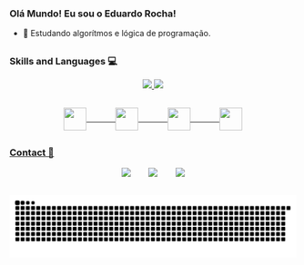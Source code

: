 ### Olá Mundo! Eu sou o Eduardo Rocha! 

- 🌱 Estudando algorítmos e lógica de programação.

##

### Skills and Languages 💻

<div align="center">
  <a href="https://github.com/oedurocha">
  <img height="160em" src="https://github-readme-stats.vercel.app/api?username=oedurocha&show_icons=true&theme=monokai&include_all_commits=true&count_private=true"/>
  <img height="160em" src="https://github-readme-stats.vercel.app/api/top-langs/?username=oedurocha&layout=compact&langs_count=7&theme=monokai"/>
</div>
 
<p align="center"><br>
	<img align="center" height="40" width="40" src="https://cdn.jsdelivr.net/gh/devicons/devicon/icons/html5/html5-original.svg" />
		&nbsp;&nbsp;&nbsp;&nbsp;&nbsp;&nbsp;&nbsp;&nbsp;&nbsp;&nbsp;&nbsp;
	<img align="center" height="40" width="40" src="https://cdn.jsdelivr.net/gh/devicons/devicon/icons/css3/css3-original.svg" />
			&nbsp;&nbsp;&nbsp;&nbsp;&nbsp;&nbsp;&nbsp;&nbsp;&nbsp;&nbsp;&nbsp;
	<img align="center" height="40" width="40" src="https://cdn.jsdelivr.net/gh/devicons/devicon/icons/javascript/javascript-original.svg" />
			&nbsp;&nbsp;&nbsp;&nbsp;&nbsp;&nbsp;&nbsp;&nbsp;&nbsp;&nbsp;&nbsp;
	<img align="center" height="40" width="40" src="https://cdn.jsdelivr.net/gh/devicons/devicon/icons/git/git-original.svg" />
</p>
  
  ##
 
### Contact 📨
<p align="center">
  <a href="https://www.instagram.com/_eduux_/" target="_blank"><img src="https://img.shields.io/badge/-Instagram-%23E4405F?style=for-the-badge&logo=instagram&logoColor=white" target="_blank"></a>
	&nbsp;&nbsp;&nbsp;&nbsp;&nbsp;&nbsp;
  <a href = "mailto:oedurocha@gmail.com"><img src="https://img.shields.io/badge/-Gmail-%23333?style=for-the-badge&logo=gmail&logoColor=white" target="_blank"></a>
	&nbsp;&nbsp;&nbsp;&nbsp;&nbsp;&nbsp;
  <a href="https://www.linkedin.com/in/oeduardorocha/" target="_blank"><img src="https://img.shields.io/badge/-LinkedIn-%230077B5?style=for-the-badge&logo=linkedin&logoColor=white" target="_blank"></a> 
</p>
	
<div align="center"> 
	
  ##
	
![Snake animation](https://github.com/felipehanzava/felipehanzava/blob/output/github-contribution-grid-snake.svg)

</div>
